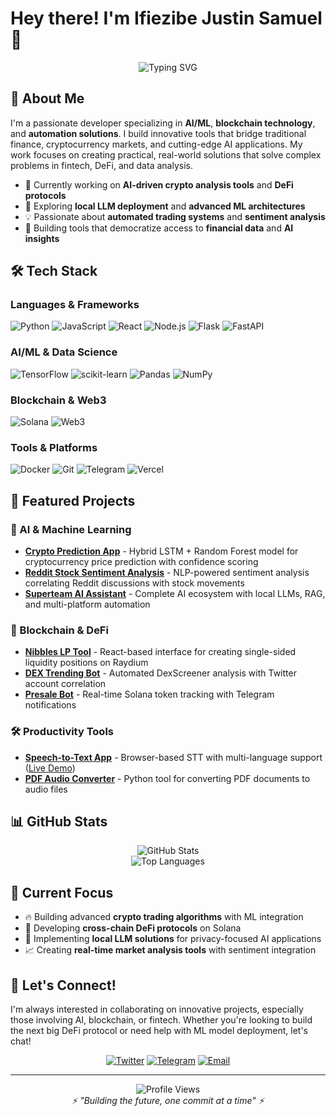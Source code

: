 # Hey there! I'm Ifiezibe Justin Samuel 👋

<div align="center">
  <img src="https://readme-typing-svg.herokuapp.com?font=Fira+Code&pause=1000&color=00D9FF&center=true&vCenter=true&width=435&lines=AI+%26+Blockchain+Developer;Full-Stack+Engineer;DeFi+Protocol+Builder;ML+%26+Data+Enthusiast" alt="Typing SVG" />
</div>

## 🚀 About Me

I'm a passionate developer specializing in **AI/ML**, **blockchain technology**, and **automation solutions**. I build innovative tools that bridge traditional finance, cryptocurrency markets, and cutting-edge AI applications. My work focuses on creating practical, real-world solutions that solve complex problems in fintech, DeFi, and data analysis.

- 🔭 Currently working on **AI-driven crypto analysis tools** and **DeFi protocols**
- 🌱 Exploring **local LLM deployment** and **advanced ML architectures**
- 💡 Passionate about **automated trading systems** and **sentiment analysis**
- 🎯 Building tools that democratize access to **financial data** and **AI insights**

## 🛠️ Tech Stack

### Languages & Frameworks
![Python](https://img.shields.io/badge/Python-3776AB?style=for-the-badge&logo=python&logoColor=white)
![JavaScript](https://img.shields.io/badge/JavaScript-F7DF1E?style=for-the-badge&logo=javascript&logoColor=black)
![React](https://img.shields.io/badge/React-20232A?style=for-the-badge&logo=react&logoColor=61DAFB)
![Node.js](https://img.shields.io/badge/Node.js-43853D?style=for-the-badge&logo=node.js&logoColor=white)
![Flask](https://img.shields.io/badge/Flask-000000?style=for-the-badge&logo=flask&logoColor=white)
![FastAPI](https://img.shields.io/badge/FastAPI-005571?style=for-the-badge&logo=fastapi)

### AI/ML & Data Science
![TensorFlow](https://img.shields.io/badge/TensorFlow-FF6F00?style=for-the-badge&logo=tensorflow&logoColor=white)
![scikit-learn](https://img.shields.io/badge/scikit--learn-%23F7931E.svg?style=for-the-badge&logo=scikit-learn&logoColor=white)
![Pandas](https://img.shields.io/badge/pandas-%23150458.svg?style=for-the-badge&logo=pandas&logoColor=white)
![NumPy](https://img.shields.io/badge/numpy-%23013243.svg?style=for-the-badge&logo=numpy&logoColor=white)

### Blockchain & Web3
![Solana](https://img.shields.io/badge/Solana-9945FF?style=for-the-badge&logo=solana&logoColor=white)
![Web3](https://img.shields.io/badge/Web3.js-F16822?style=for-the-badge&logo=web3.js&logoColor=white)

### Tools & Platforms
![Docker](https://img.shields.io/badge/Docker-2496ED?style=for-the-badge&logo=docker&logoColor=white)
![Git](https://img.shields.io/badge/Git-F05032?style=for-the-badge&logo=git&logoColor=white)
![Telegram](https://img.shields.io/badge/Telegram-2CA5E0?style=for-the-badge&logo=telegram&logoColor=white)
![Vercel](https://img.shields.io/badge/Vercel-000000?style=for-the-badge&logo=vercel&logoColor=white)

## 🌟 Featured Projects

### 🤖 AI & Machine Learning
- **[Crypto Prediction App](https://github.com/thetruesammyjay/crypto-prediction-app-mvp)** - Hybrid LSTM + Random Forest model for cryptocurrency price prediction with confidence scoring
- **[Reddit Stock Sentiment Analysis](https://github.com/thetruesammyjay/reddit-stock-sentiment-analysis)** - NLP-powered sentiment analysis correlating Reddit discussions with stock movements
- **[Superteam AI Assistant](https://github.com/thetruesammyjay/superteam-ai)** - Complete AI ecosystem with local LLMs, RAG, and multi-platform automation

### 🔗 Blockchain & DeFi
- **[Nibbles LP Tool](https://github.com/thetruesammyjay/nibbles-lp-tool)** - React-based interface for creating single-sided liquidity positions on Raydium
- **[DEX Trending Bot](https://github.com/thetruesammyjay/dex-trending-bot)** - Automated DexScreener analysis with Twitter account correlation
- **[Presale Bot](https://github.com/thetruesammyjay/presaleBot)** - Real-time Solana token tracking with Telegram notifications

### 🛠️ Productivity Tools
- **[Speech-to-Text App](https://github.com/thetruesammyjay/stt-app-demo)** - Browser-based STT with multi-language support ([Live Demo](https://stt-app-demo.vercel.app/))
- **[PDF Audio Converter](https://github.com/thetruesammyjay/pdf-audo)** - Python tool for converting PDF documents to audio files

## 📊 GitHub Stats

<div align="center">
  <img src="https://github-readme-stats.vercel.app/api?username=thetruesammyjay&show_icons=true&theme=tokyonight&hide_border=true&bg_color=0D1117" alt="GitHub Stats" />
</div>

<div align="center">
  <img src="https://github-readme-stats.vercel.app/api/top-langs/?username=thetruesammyjay&layout=compact&theme=tokyonight&hide_border=true&bg_color=0D1117" alt="Top Languages" />
</div>

## 🎯 Current Focus

- 🔥 Building advanced **crypto trading algorithms** with ML integration
- 🚀 Developing **cross-chain DeFi protocols** on Solana
- 🧠 Implementing **local LLM solutions** for privacy-focused AI applications
- 📈 Creating **real-time market analysis tools** with sentiment integration

## 🤝 Let's Connect!

I'm always interested in collaborating on innovative projects, especially those involving AI, blockchain, or fintech. Whether you're looking to build the next big DeFi protocol or need help with ML model deployment, let's chat!

<div align="center">
  
[![Twitter](https://img.shields.io/badge/Twitter-1DA1F2?style=for-the-badge&logo=twitter&logoColor=white)](https://x.com/thatbwoysammyj)
[![Telegram](https://img.shields.io/badge/Telegram-2CA5E0?style=for-the-badge&logo=telegram&logoColor=white)](https://t.me/sammyjayisthename)
[![Email](https://img.shields.io/badge/Email-D14836?style=for-the-badge&logo=gmail&logoColor=white)](mailto:thetruesammyjay@gmail.com)

</div>

---

<div align="center">
  <img src="https://komarev.com/ghpvc/?username=thetruesammyjay&color=blueviolet&style=for-the-badge" alt="Profile Views" />
</div>

<div align="center">
  <i>⚡ "Building the future, one commit at a time" ⚡</i>
</div>
